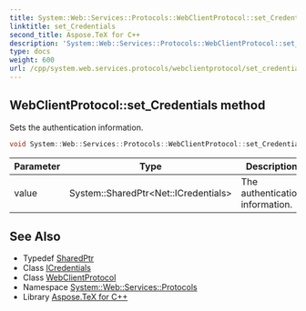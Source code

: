 ```yaml
---
title: System::Web::Services::Protocols::WebClientProtocol::set_Credentials method
linktitle: set_Credentials
second_title: Aspose.TeX for C++
description: 'System::Web::Services::Protocols::WebClientProtocol::set_Credentials method. Sets the authentication information in C++.'
type: docs
weight: 600
url: /cpp/system.web.services.protocols/webclientprotocol/set_credentials/
---
```

## WebClientProtocol::set_Credentials method


Sets the authentication information.

```cpp
void System::Web::Services::Protocols::WebClientProtocol::set_Credentials(System::SharedPtr<Net::ICredentials> value)
```


| Parameter | Type | Description |
| --- | --- | --- |
| value | System::SharedPtr\<Net::ICredentials\> | The authentication information. |

## See Also

* Typedef [SharedPtr](../../../system/sharedptr/)
* Class [ICredentials](../../../system.net/icredentials/)
* Class [WebClientProtocol](../)
* Namespace [System::Web::Services::Protocols](../../)
* Library [Aspose.TeX for C++](../../../)
